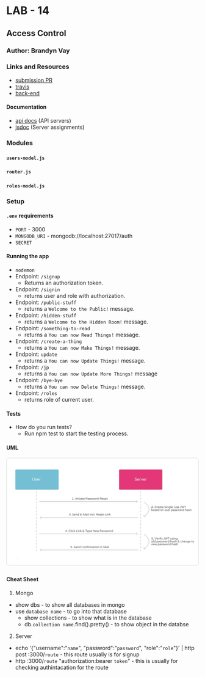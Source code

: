 # LAB - 14

## Access Control

### Author: Brandyn Vay

### Links and Resources

* [submission PR](https://github.com/brandyn-vay-401-advanced-javascript/lab-class-14)
* [travis](https://travis-ci.com/brandyn-vay-401-advanced-javascript/lab-class-14)
* [back-end](https://bv-back-end-final.herokuapp.com/)


#### Documentation
* [api docs](http://xyz.com) (API servers)
* [jsdoc](http://xyz.com) (Server assignments)

### Modules
#### `users-model.js`
#### `router.js`
#### `roles-model.js`

### Setup
#### `.env` requirements
* `PORT` - 3000
* `MONGODB_URI` - mongodb://localhost:27017/auth
* `SECRET`

#### Running the app
* `nodemon`
* Endpoint: `/signup`
  * Returns an authorization token.
* Endpoint: `/signin`
  * returns user and role with authorization.
* Endpoint: `/public-stuff`
  * returns a `Welcome to the Public!` message.
* Endpoint: `/hidden-stuff`
  * returns a `Welcome to the Hidden Room!` message.
* Endpoint: `/something-to-read`
  * returns a `You can now Read Things!` message.
* Endpoint: `/create-a-thing`
  * returns a `You can now Make Things!` message.
* Endpoint: `update`
  * returns a `You can now Update Things!` message.
* Endpoint: `/jp`
  * returns a `You can now Update More Things!` message
* Endpoint: `/bye-bye`
  * returns a `You can now Delete Things!` message.
* Endpoint: `/roles`
  * returns role of current user.

  
#### Tests
* How do you run tests? 
  * Run npm test to start the testing process.

#### UML
![UML Diagram](https://github.com/brandyn-vay-401-advanced-javascript/lab-class-13/blob/master/assets/one-time-jwt-diagram.jpg)

#### Cheat Sheet
1. Mongo
  * show dbs - to show all databases in mongo
  * use `database name` - to go into that database
    * show collections - to show what is in the database
    * db.`collection name`.find().pretty() - to show object in the databse

2. Server
  * echo '{"username":"`name`", "password":"`password`", "role":"`role`"}' | http post :3000/`route` - this route usually is for signup
  * http :3000/`route` "authorization:bearer `token`" - this is usually for checking authintacation for the route
